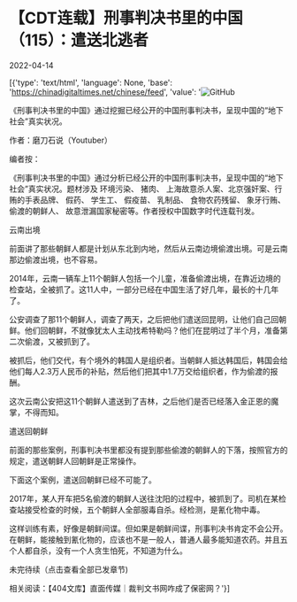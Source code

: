 # 【CDT连载】刑事判决书里的中国（115）：遣送北逃者

2022-04-14

[{'type': 'text/html', 'language': None, 'base': 'https://chinadigitaltimes.net/chinese/feed', 'value': '![GitHub](https://chinadigitaltimes.net/chinese/files/2021/09/刑事判决书里的中国-791x1024.jpg)



《刑事判决书里的中国》通过挖掘已经公开的中国刑事判决书，呈现中国的“地下社会”真实状况。 

作者：磨刀石说（Youtuber）



编者按：

《刑事判决书里的中国》通过分析已经公开的中国刑事判决书，呈现中国的“地下社会”真实状况。题材涉及 环境污染、 猪肉、 上海故意杀人案、北京强奸案、行贿的手表品牌、 假药、 学生工、 假疫苗、 乳制品、 食物农药残留、 象牙行贿、 偷渡的朝鲜人、 故意泄漏国家秘密等。作者授权中国数字时代连载刊发。



云南出境

前面讲了那些朝鲜人都是计划从东北到内地，然后从云南边境偷渡出境。可是云南那边偷渡出境，也不容易。

2014年，云南一辆车上11个朝鲜人包括一个儿童，准备偷渡出境，在靠近边境的检查站，全被抓了。这11人中，一部分已经在中国生活了好几年，最长的十几年了。

公安调查了那11个朝鲜人，调查了两天，之后把他们遣送回昆明，让他们自己回朝鲜。他们回朝鲜，不就像犹太人主动找希特勒吗？他们在昆明过了半个月，准备第二次偷渡，又被抓到了。

被抓后，他们交代，有个境外的韩国人是组织者。当朝鲜人抵达韩国后，韩国会给他们每人2.3万人民币的补贴，然后他们把其中1.7万交给组织者，作为偷渡的报酬。

这次云南公安把这11个朝鲜人遣送到了吉林，之后他们是否已经落入金正恩的魔掌，不得而知。

遣送回朝鲜

前面的那些案例，刑事判决书里都没有提到那些偷渡的朝鲜人的下落，按照官方的规定，遣送朝鲜人回朝鲜是正常操作。

下面这个案例，遣送回朝鲜已经不可能了。

2017年，某人开车把5名偷渡的朝鲜人送往沈阳的过程中，被抓到了。司机在某检查站接受检查的时候，五个朝鲜人全部服毒自杀。经检测，是氰化物中毒。

这样训练有素，好像是朝鲜间谍。但如果是朝鲜间谍，刑事判决书肯定不会公开。在朝鲜，能接触到氰化物的，应该也不是一般人，普通人最多能知道农药。并且五个人都自杀，没有一个人贪生怕死，不知道为什么。

未完待续（点击查看全部已发章节)

相关阅读：【404文库】直面传媒｜裁判文书网咋成了保密网？'}]